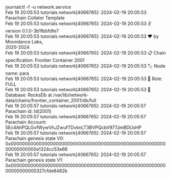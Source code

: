 <div id="termynal" data-termynal>
  <span data-ty="input"><span class="file-path"></span>journalctl -f -u network.service</span>
  <span data-ty>
    <br> Feb 19 20:05:53 tutorials network[4066765]: 2024-02-19 20:05:53 Parachain Collator Template
    <br> Feb 19 20:05:53 tutorials network[4066765]: 2024-02-19 20:05:53 ✌️  version 0.1.0-3b1fbbfdfe7
    <br> Feb 19 20:05:53 tutorials network[4066765]: 2024-02-19 20:05:53 ❤️  by Moondance Labs,     <br> 2020-2024
    <br> Feb 19 20:05:53 tutorials network[4066765]: 2024-02-19 20:05:53 📋 Chain specification: Frontier Container 2001
    <br> Feb 19 20:05:53 tutorials network[4066765]: 2024-02-19 20:05:53 🏷  Node name: para
    <br> Feb 19 20:05:53 tutorials network[4066765]: 2024-02-19 20:05:53 👤 Role: FULL
    <br> Feb 19 20:05:53 tutorials network[4066765]: 2024-02-19 20:05:53 💾 Database: RocksDb at /var/lib/network-data/chains/frontier_container_2001/db/full
    <br> Feb 19 20:05:57 tutorials network[4066765]: 2024-02-19 20:05:57 Parachain id: Id(2001)
    <br> Feb 19 20:05:57 tutorials network[4066765]: 2024-02-19 20:05:57 Parachain Account: 5Ec4AhPQLGvfWywVhJZwufTDvknLT3BVPQcbV977JmBDUsHP
    <br> Feb 19 20:05:57 tutorials network[4066765]: 2024-02-19 20:05:57 Parachain genesis state V0: 0x000000000000000000000000000000000000000000000000000000000000000000e1324cc53e66
    <br> Feb 19 20:05:57 tutorials network[4066765]: 2024-02-19 20:05:57 Parachain genesis state V1: 0x000000000000000000000000000000000000000000000000000000000000000000327cfde8482b
  </span>
</div>


